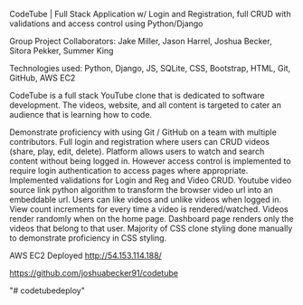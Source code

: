 CodeTube | Full Stack Application w/ Login and Registration, full CRUD with validations and access control using Python/Django

Group Project Collaborators: Jake Miller, Jason Harrel, Joshua Becker, Sitora Pekker, Summer King

Technologies used: Python, Django, JS, SQLite, CSS, Bootstrap, HTML, Git, GitHub, AWS EC2

CodeTube is a full stack YouTube clone that is dedicated to software development. The videos, website, and all content is targeted to cater an audience that is learning how to code.

Demonstrate proficiency with using Git / GitHub on a team with multiple contributors.
Full login and registration where users can CRUD videos (share, play, edit, delete).
Platform allows users to watch and search content without being logged in. However access control is implemented to require login authentication to access pages where appropriate.
Implemented validations for Login and Reg and Video CRUD.
Youtube video source link python algorithm to transform the browser video url into an embeddable url.
Users can like videos and unlike videos when logged in.
View count increments for every time a video is rendered/watched.
Videos render randomly when on the home page. Dashboard page renders only the videos that belong to that user.
Majority of CSS clone styling done manually to demonstrate proficiency in CSS styling.

AWS EC2 Deployed http://54.153.114.188/

https://github.com/joshuabecker91/codetube

"# codetubedeploy" 
